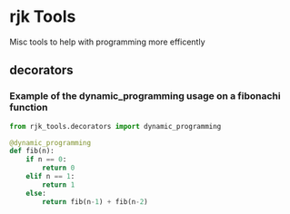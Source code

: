 # rjk Tools
Misc tools to help with programming more efficently

 	

## decorators
### Example of the dynamic_programming usage on a fibonachi function
```python
from rjk_tools.decorators import dynamic_programming

@dynamic_programming
def fib(n):
    if n == 0:
        return 0
    elif n == 1:
        return 1
    else:
        return fib(n-1) + fib(n-2)	
```